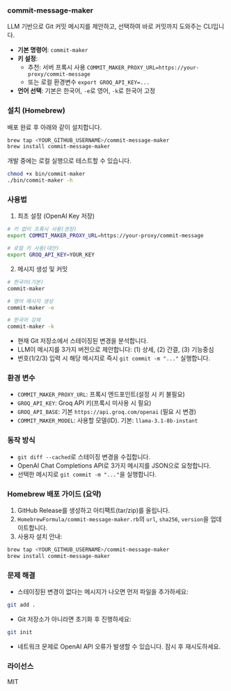 ### commit-message-maker

LLM 기반으로 Git 커밋 메시지를 제안하고, 선택하여 바로 커밋까지 도와주는 CLI입니다.

- **기본 명령어**: `commit-maker`
- **키 설정**:
  - 추천: 서버 프록시 사용 `COMMIT_MAKER_PROXY_URL=https://your-proxy/commit-message`
  - 또는 로컬 환경변수 `export GROQ_API_KEY=...`
- **언어 선택**: 기본은 한국어, `-e`로 영어, `-k`로 한국어 고정

### 설치 (Homebrew)

배포 완료 후 아래와 같이 설치합니다.

```bash
brew tap <YOUR_GITHUB_USERNAME>/commit-message-maker
brew install commit-message-maker
```

개발 중에는 로컬 실행으로 테스트할 수 있습니다.

```bash
chmod +x bin/commit-maker
./bin/commit-maker -h
```

### 사용법

1) 최초 설정 (OpenAI Key 저장)

```bash
# 키 없이 프록시 사용(권장)
export COMMIT_MAKER_PROXY_URL=https://your-proxy/commit-message

# 로컬 키 사용(대안)
export GROQ_API_KEY=YOUR_KEY
```

2) 메시지 생성 및 커밋

```bash
# 한국어(기본)
commit-maker

# 영어 메시지 생성
commit-maker -e

# 한국어 강제
commit-maker -k
```

- 현재 Git 저장소에서 스테이징된 변경을 분석합니다.
- LLM이 메시지를 3가지 버전으로 제안합니다: (1) 상세, (2) 간결, (3) 기능중심
- 번호(1/2/3) 입력 시 해당 메시지로 즉시 `git commit -m "..."` 실행합니다.

### 환경 변수

- `COMMIT_MAKER_PROXY_URL`: 프록시 엔드포인트(설정 시 키 불필요)
- `GROQ_API_KEY`: Groq API 키(프록시 미사용 시 필요)
- `GROQ_API_BASE`: 기본 `https://api.groq.com/openai` (필요 시 변경)
- `COMMIT_MAKER_MODEL`: 사용할 모델(ID). 기본: `llama-3.1-8b-instant`

### 동작 방식

- `git diff --cached`로 스테이징 변경을 수집합니다.
- OpenAI Chat Completions API로 3가지 메시지를 JSON으로 요청합니다.
- 선택한 메시지로 `git commit -m "..."`을 실행합니다.

### Homebrew 배포 가이드 (요약)

1. GitHub Release를 생성하고 아티팩트(tar/zip)를 올립니다.
2. `HomebrewFormula/commit-message-maker.rb`의 `url`, `sha256`, `version`을 업데이트합니다.
3. 사용자 설치 안내:

```bash
brew tap <YOUR_GITHUB_USERNAME>/commit-message-maker
brew install commit-message-maker
```

### 문제 해결

- 스테이징된 변경이 없다는 메시지가 나오면 먼저 파일을 추가하세요:

```bash
git add .
```

- Git 저장소가 아니라면 초기화 후 진행하세요:

```bash
git init
```

- 네트워크 문제로 OpenAI API 오류가 발생할 수 있습니다. 잠시 후 재시도하세요.

### 라이선스

MIT


